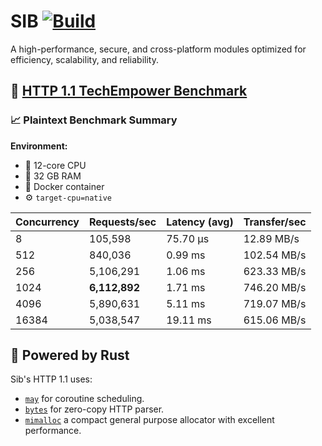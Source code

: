 # SIB [![Build](https://github.com/PooyaEimandar/sib/actions/workflows/build.yml/badge.svg)](https://github.com/PooyaEimandar/sib/actions/workflows/build.yml)

A high-performance, secure, and cross-platform modules optimized for efficiency, scalability, and reliability.

## 🔬 [HTTP 1.1 TechEmpower Benchmark](https://github.com/PooyaEimandar/sib/techempower)

### 📈 Plaintext Benchmark Summary

**Environment:**

- 🧠 12-core CPU
- 🧮 32 GB RAM
- 🐳 Docker container
- ⚙️ `target-cpu=native`

| Concurrency | Requests/sec  | Latency (avg) | Transfer/sec |
| ----------- | ------------- | ------------- | ------------ |
| 8           | 105,598       | 75.70 µs      | 12.89 MB/s   |
| 512         | 840,036       | 0.99 ms       | 102.54 MB/s  |
| 256         | 5,106,291     | 1.06 ms       | 623.33 MB/s  |
| 1024        | **6,112,892** | 1.71 ms       | 746.20 MB/s  |
| 4096        | 5,890,631     | 5.11 ms       | 719.07 MB/s  |
| 16384       | 5,038,547     | 19.11 ms      | 615.06 MB/s  |

## 🦀 Powered by Rust

Sib's HTTP 1.1 uses:

- [`may`](https://github.com/Xudong-Huang/may_minihttp) for coroutine scheduling.
- [`bytes`](https://github.com/tokio-rs/bytes) for zero-copy HTTP parser.
- [`mimalloc`](https://github.com/microsoft/mimalloc) a compact general purpose allocator with excellent performance.
